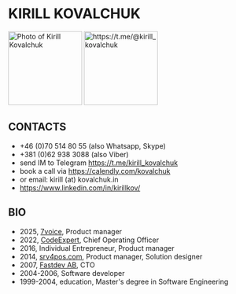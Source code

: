 # KIRILL KOVALCHUK

<img src="avatar_sq_face.jpg" width="150" alt="Photo of Kirill Kovalchuk">  <img src="telegram.jpg" width="150" alt="https://t.me/@kirill_kovalchuk">

## CONTACTS

- +46 (0)70 514 80 55 (also Whatsapp, Skype)
- +381 (0)62 938 3088 (also Viber)
- send IM to Telegram https://t.me/kirill_kovalchuk
- book a call via https://calendly.com/kovalchuk
- or email: kirill (at) kovalchuk.in
- https://www.linkedin.com/in/kirillkov/

## BIO

- 2025, [7voice](https://www.7voice.ai/), Product manager
- 2022, [CodeExpert](https://codeexpert.se/), Chief Operating Officer
- 2016, Individual Entrepreneur, Product manager
- 2014, [srv4pos.com](http://srv4pos.com/), Product manager, Solution designer
- 2007, [Fastdev AB](http://fastdev.se/), CTO
- 2004-2006, Software developer
- 1999-2004, education, Master's degree in Software Engineering
